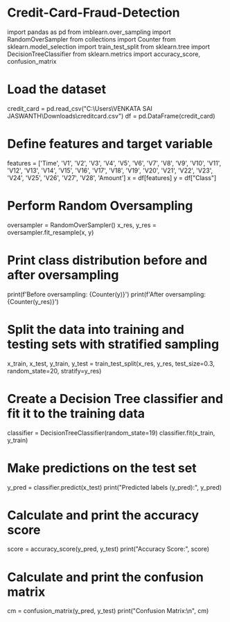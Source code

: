 # Credit-Card-Fraud-Detection
import pandas as pd
from imblearn.over_sampling import RandomOverSampler
from collections import Counter
from sklearn.model_selection import train_test_split
from sklearn.tree import DecisionTreeClassifier
from sklearn.metrics import accuracy_score, confusion_matrix

# Load the dataset
credit_card = pd.read_csv("C:\\Users\\VENKATA SAI JASWANTH\\Downloads\\creditcard.csv")
df = pd.DataFrame(credit_card)

# Define features and target variable
features = ['Time', 'V1', 'V2', 'V3', 'V4', 'V5', 'V6', 'V7', 'V8', 'V9', 'V10',
            'V11', 'V12', 'V13', 'V14', 'V15', 'V16', 'V17', 'V18', 'V19', 'V20',
            'V21', 'V22', 'V23', 'V24', 'V25', 'V26', 'V27', 'V28', 'Amount']
x = df[features]
y = df["Class"]

# Perform Random Oversampling
oversampler = RandomOverSampler()
x_res, y_res = oversampler.fit_resample(x, y)

# Print class distribution before and after oversampling
print(f'Before oversampling: {Counter(y)}')
print(f'After oversampling: {Counter(y_res)}')

# Split the data into training and testing sets with stratified sampling
x_train, x_test, y_train, y_test = train_test_split(x_res, y_res, test_size=0.3, random_state=20, stratify=y_res)

# Create a Decision Tree classifier and fit it to the training data
classifier = DecisionTreeClassifier(random_state=19)
classifier.fit(x_train, y_train)

# Make predictions on the test set
y_pred = classifier.predict(x_test)
print("Predicted labels (y_pred):", y_pred)

# Calculate and print the accuracy score
score = accuracy_score(y_pred, y_test)
print("Accuracy Score:", score)

# Calculate and print the confusion matrix
cm = confusion_matrix(y_pred, y_test)
print("Confusion Matrix:\n", cm)
